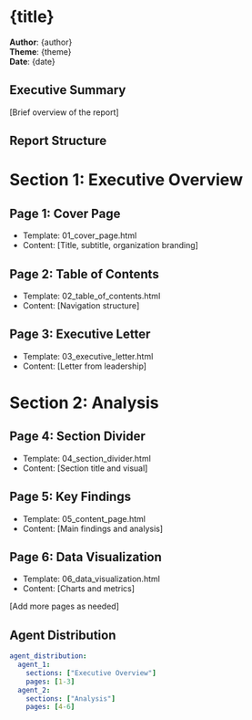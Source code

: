 # {title}

**Author**: {author}  
**Theme**: {theme}  
**Date**: {date}

## Executive Summary
[Brief overview of the report]

## Report Structure

# Section 1: Executive Overview

## Page 1: Cover Page
- Template: 01_cover_page.html
- Content: [Title, subtitle, organization branding]

## Page 2: Table of Contents
- Template: 02_table_of_contents.html
- Content: [Navigation structure]

## Page 3: Executive Letter
- Template: 03_executive_letter.html
- Content: [Letter from leadership]

# Section 2: Analysis

## Page 4: Section Divider
- Template: 04_section_divider.html
- Content: [Section title and visual]

## Page 5: Key Findings
- Template: 05_content_page.html
- Content: [Main findings and analysis]

## Page 6: Data Visualization
- Template: 06_data_visualization.html
- Content: [Charts and metrics]

[Add more pages as needed]

## Agent Distribution

```yaml
agent_distribution:
  agent_1:
    sections: ["Executive Overview"]
    pages: [1-3]
  agent_2:
    sections: ["Analysis"]
    pages: [4-6]
```